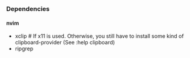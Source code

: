 ### Dependencies
#### nvim
- xclip # If x11 is used. Otherwise, you still have to install some kind of clipboard-provider (See :help clipboard) 
- ripgrep 
